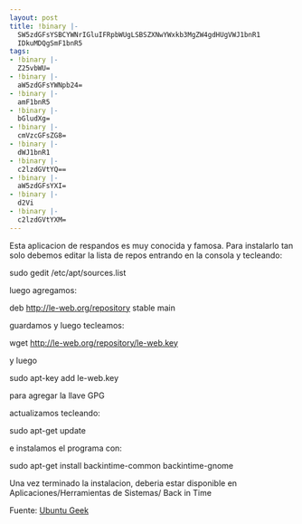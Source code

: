 ```yaml
---
layout: post
title: !binary |-
  SW5zdGFsYSBCYWNrIGluIFRpbWUgLSBSZXNwYWxkb3MgZW4gdHUgVWJ1bnR1
  IDkuMDQgSmF1bnR5
tags:
- !binary |-
  Z25vbWU=
- !binary |-
  aW5zdGFsYWNpb24=
- !binary |-
  amF1bnR5
- !binary |-
  bGludXg=
- !binary |-
  cmVzcGFsZG8=
- !binary |-
  dWJ1bnR1
- !binary |-
  c2lzdGVtYQ==
- !binary |-
  aW5zdGFsYXI=
- !binary |-
  d2Vi
- !binary |-
  c2lzdGVtYXM=
---
```

Esta aplicacion de respandos es muy conocida y famosa. Para instalarlo tan solo debemos editar la lista de repos entrando en la consola y tecleando:

sudo gedit /etc/apt/sources.list

luego agregamos:

deb http://le-web.org/repository stable main

guardamos y luego tecleamos:

wget http://le-web.org/repository/le-web.key

y luego

sudo apt-key add le-web.key

para agregar la llave GPG

actualizamos tecleando:

sudo apt-get update

e instalamos el programa con:

sudo apt-get install backintime-common backintime-gnome

Una vez terminado la instalacion, deberia estar disponible en Aplicaciones/Herramientas de Sistemas/ Back in Time

Fuente: <a href="http://www.ubuntugeek.com/back-in-time-a-simple-backup-tool-for-ubuntu.html" target="_blank">Ubuntu Geek</a>
